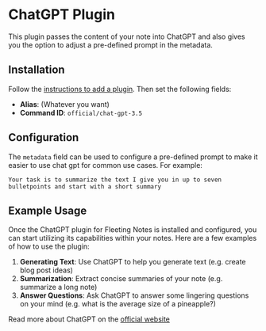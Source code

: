 # ChatGPT Plugin
This plugin passes the content of your note into ChatGPT and also gives you the option to adjust a pre-defined prompt in the metadata.

## Installation
Follow the [instructions to add a plugin](https://www.fleetingnotes.app/docs/plugins/add-a-plugin). Then set the following fields:
- **Alias**: (Whatever you want)
- **Command ID**: `official/chat-gpt-3.5`

## Configuration
The `metadata` field can be used to configure a pre-defined prompt to make it easier to use chat gpt for common use cases. For example:
```
Your task is to summarize the text I give you in up to seven bulletpoints and start with a short summary
```

## Example Usage
Once the ChatGPT plugin for Fleeting Notes is installed and configured, you can start utilizing its capabilities within your notes. Here are a few examples of how to use the plugin:

1. **Generating Text**: Use ChatGPT to help you generate text (e.g. create blog post ideas)
2. **Summarization**: Extract concise summaries of your note (e.g. summarize a long note)
3. **Answer Questions**: Ask ChatGPT to answer some lingering questions on your mind (e.g. what is the average size of a pineapple?)

Read more about ChatGPT on the [official website](https://openai.com/blog/chatgpt)